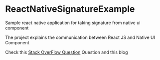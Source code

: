 # ReactNativeSignatureExample
Sample react native application for taking signature from native ui component

The project explains the communication between React JS and Native UI Component

Check this [Stack OverFlow Question](http://stackoverflow.com/questions/36265725/calling-a-android-native-ui-compenent-method-from-react-native-js-code)
Question and this blog 

